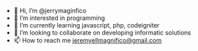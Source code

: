 - 👋 Hi, I’m @jerrymaginfico
- 👀 I’m interested in programming
- 🌱 I’m currently learning javascript, php, codeigniter
- 💞️ I’m looking to collaborate on developing informatic solutions
- 📫 How to reach me jeremyellmagnifico@gmail.com

<!---
jerrymaginfico/jerrymaginfico is a ✨ special ✨ repository because its `README.md` (this file) appears on your GitHub profile.
You can click the Preview link to take a look at your changes.
--->
